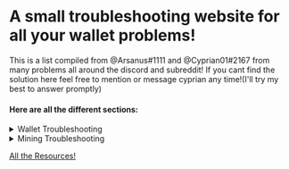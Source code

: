 # A small troubleshooting website for all your wallet problems!

This is a list compiled from @Arsanus#1111 and @Cyprian01#2167 from many problems all around the discord and subreddit! If you cant find the solution here feel free to mention or message cyprian any time!(I'll try my best to answer promptly)

#### Here are all the different sections:

<details>
<summary>Wallet Troubleshooting</summary>
<br>

[Garlium](https://cyprian831.github.io/Garlium/)

[Garlium On Mac](https://cyprian831.github.io/GarliumMac/)

[Core Wallet](https://cyprian831.github.io/WinCore/)
</details>

<details>
<summary>Mining Troubleshooting</summary>
<br>
This will include troubleshooting for mining as soon as we get a chance to add it!
</details>
 
 
  
[All the Resources!](https://cyprian831.github.io/Resources/)

